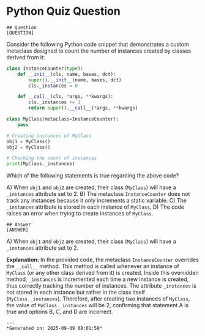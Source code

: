 # Python Quiz Question
    
    ## Question
    [QUESTION]
Consider the following Python code snippet that demonstrates a custom metaclass designed to count the number of instances created by classes derived from it:

```python
class InstanceCounter(type):
    def __init__(cls, name, bases, dct):
        super().__init__(name, bases, dct)
        cls._instances = 0

    def __call__(cls, *args, **kwargs):
        cls._instances += 1
        return super().__call__(*args, **kwargs)

class MyClass(metaclass=InstanceCounter):
    pass

# Creating instances of MyClass
obj1 = MyClass()
obj2 = MyClass()

# Checking the count of instances
print(MyClass._instances)
```

Which of the following statements is true regarding the above code?

A) When `obj1` and `obj2` are created, their class (`MyClass`) will have a `_instances` attribute set to 2.
B) The metaclass `InstanceCounter` does not track any instances because it only increments a static variable.
C) The `_instances` attribute is stored in each instance of `MyClass`.
D) The code raises an error when trying to create instances of `MyClass`.
    
    ## Answer
    [ANSWER]
A) When `obj1` and `obj2` are created, their class (`MyClass`) will have a `_instances` attribute set to 2.

**Explanation:** In the provided code, the metaclass `InstanceCounter` overrides the `__call__` method. This method is called whenever an instance of `MyClass` (or any other class derived from it) is created. Inside this overridden method, `_instances` is incremented each time a new instance is created, thus correctly tracking the number of instances. The attribute `_instances` is not stored in each instance but rather in the class itself (`MyClass._instances`). Therefore, after creating two instances of `MyClass`, the value of `MyClass._instances` will be 2, confirming that statement A is true and options B, C, and D are incorrect.
    
    ---
    *Generated on: 2025-09-09 08:01:58*
    